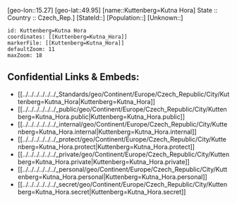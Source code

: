 ﻿---
location: [49.95,15.27] 
mapzoom: [7,12] 
mapmarker: city 
type: City
tags:
- geo/City


SpocWebEntityId: 31714
isDeleted: false
confidential: public

---
[geo-lon::15.27] 
[geo-lat::49.95] 
[name::Kuttenberg=Kutna Hora] 
State ::  
Country :: Czech_Rep.] 
[StateId::] 
[Population::] 
[Unknown::] 


```leaflet
id: Kuttenberg=Kutna Hora
coordinates: [[Kuttenberg=Kutna_Hora]] 
markerFile: [[Kuttenberg=Kutna_Hora]] 
defaultZoom: 11 
maxZoom: 18
```


## Confidential Links & Embeds: 
- [[../../../../../../_Standards/geo/Continent/Europe/Czech_Republic/City/Kuttenberg=Kutna_Hora|Kuttenberg=Kutna_Hora]] 
- [[../../../../../../_public/geo/Continent/Europe/Czech_Republic/City/Kuttenberg=Kutna_Hora.public|Kuttenberg=Kutna_Hora.public]] 
- [[../../../../../../_internal/geo/Continent/Europe/Czech_Republic/City/Kuttenberg=Kutna_Hora.internal|Kuttenberg=Kutna_Hora.internal]] 
- [[../../../../../../_protect/geo/Continent/Europe/Czech_Republic/City/Kuttenberg=Kutna_Hora.protect|Kuttenberg=Kutna_Hora.protect]] 
- [[../../../../../../_private/geo/Continent/Europe/Czech_Republic/City/Kuttenberg=Kutna_Hora.private|Kuttenberg=Kutna_Hora.private]] 
- [[../../../../../../_personal/geo/Continent/Europe/Czech_Republic/City/Kuttenberg=Kutna_Hora.personal|Kuttenberg=Kutna_Hora.personal]] 
- [[../../../../../../_secret/geo/Continent/Europe/Czech_Republic/City/Kuttenberg=Kutna_Hora.secret|Kuttenberg=Kutna_Hora.secret]] 
